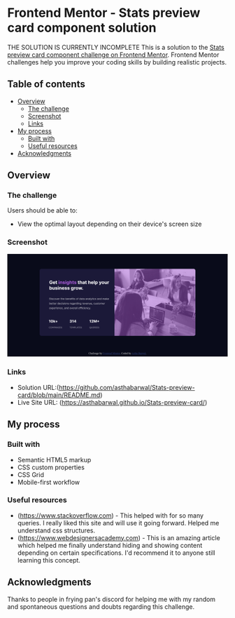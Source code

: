 # Frontend Mentor - Stats preview card component solution

THE SOLUTION IS CURRENTLY INCOMPLETE
This is a solution to the [Stats preview card component challenge on Frontend Mentor](https://www.frontendmentor.io/challenges/stats-preview-card-component-8JqbgoU62). Frontend Mentor challenges help you improve your coding skills by building realistic projects.

## Table of contents

- [Overview](#overview)
  - [The challenge](#the-challenge)
  - [Screenshot](#screenshot)
  - [Links](#links)
- [My process](#my-process)
  - [Built with](#built-with)
  - [Useful resources](#useful-resources)
- [Acknowledgments](#acknowledgments)


## Overview

### The challenge

Users should be able to:

- View the optimal layout depending on their device's screen size

### Screenshot

![](images/screenshot.png)

### Links

- Solution URL:(https://github.com/asthabarwal/Stats-preview-card/blob/main/README.md)
- Live Site URL: (https://asthabarwal.github.io/Stats-preview-card/)

## My process

### Built with

- Semantic HTML5 markup
- CSS custom properties
- CSS Grid
- Mobile-first workflow

### Useful resources

- (https://www.stackoverflow.com) - This helped with for so many queries. I really liked this site and will use it going forward. Helped me understand css structures.
- (https://www.webdesignersacademy.com) - This is an amazing article which helped me finally understand hiding and showing content depending on certain specifications. I'd recommend it to anyone still learning this concept.


## Acknowledgments

Thanks to people in frying pan's discord for helping me with my random and spontaneous questions and doubts regarding this challenge.
